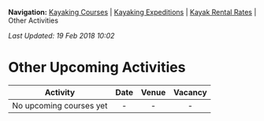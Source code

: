 **Navigation:** [Kayaking Courses](index) &#124; [Kayaking Expeditions](expedition) &#124; [Kayak Rental Rates](rental) &#124; Other Activities

_Last Updated: 19 Feb 2018 10:02_
# Other Upcoming Activities

Activity | Date | Venue | Vacancy
:---:|:---:|:---:|:---:
No upcoming courses yet|-|-|-


